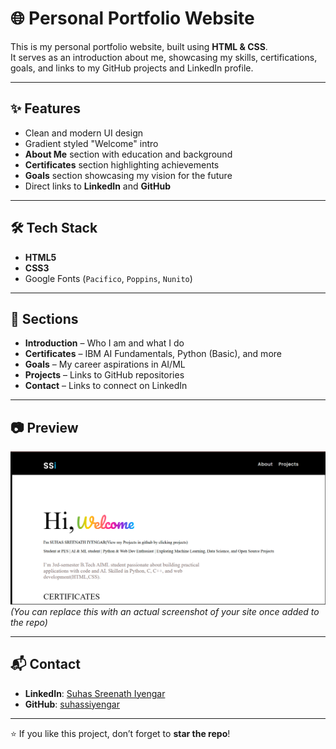 # 🌐 Personal Portfolio Website

This is my personal portfolio website, built using **HTML & CSS**.  
It serves as an introduction about me, showcasing my skills, certifications, goals, and links to my GitHub projects and LinkedIn profile.  

---

## ✨ Features
- Clean and modern UI design  
- Gradient styled "Welcome" intro  
- **About Me** section with education and background  
- **Certificates** section highlighting achievements  
- **Goals** section showcasing my vision for the future  
- Direct links to **LinkedIn** and **GitHub**  

---

## 🛠️ Tech Stack
- **HTML5**  
- **CSS3**  
- Google Fonts (`Pacifico`, `Poppins`, `Nunito`)  

---

## 📌 Sections
- **Introduction** – Who I am and what I do  
- **Certificates** – IBM AI Fundamentals, Python (Basic), and more  
- **Goals** – My career aspirations in AI/ML  
- **Projects** – Links to GitHub repositories  
- **Contact** – Links to connect on LinkedIn  

---

## 📷 Preview
![Portfolio Screenshot](screenshot.png)  
*(You can replace this with an actual screenshot of your site once added to the repo)*  

---

## 📬 Contact
- **LinkedIn**: [Suhas Sreenath Iyengar](https://www.linkedin.com/in/suhas-sreenath-iyengar-5994aa365/)  
- **GitHub**: [suhassiyengar](https://github.com/suhassiyengar)  

---

⭐ If you like this project, don’t forget to **star the repo**!
